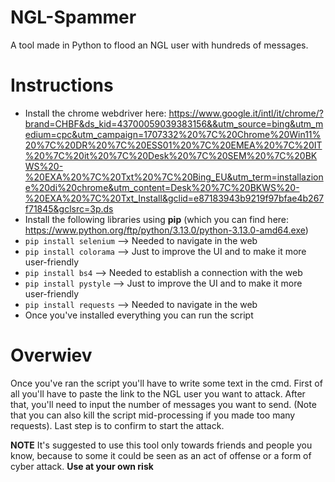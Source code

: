 # NGL-Spammer
A tool made in Python to flood an NGL user with hundreds of messages.
# Instructions
- Install the chrome webdriver here: https://www.google.it/intl/it/chrome/?brand=CHBF&ds_kid=43700059039383156&&utm_source=bing&utm_medium=cpc&utm_campaign=1707332%20%7C%20Chrome%20Win11%20%7C%20DR%20%7C%20ESS01%20%7C%20EMEA%20%7C%20IT%20%7C%20it%20%7C%20Desk%20%7C%20SEM%20%7C%20BKWS%20-%20EXA%20%7C%20Txt%20%7C%20Bing_EU&utm_term=installazione%20di%20chrome&utm_content=Desk%20%7C%20BKWS%20-%20EXA%20%7C%20Txt_Install&gclid=e87183943b9219f97bfae4b267f71845&gclsrc=3p.ds
- Install the following libraries using **pip** (which you can find here: https://www.python.org/ftp/python/3.13.0/python-3.13.0-amd64.exe)
- ```pip install selenium``` --> Needed to navigate in the web
- ```pip install colorama``` --> Just to improve the UI and to make it more user-friendly
- ```pip install bs4``` --> Needed to establish a connection with the web
- ```pip install pystyle``` --> Just to improve the UI and to make it more user-friendly
- ```pip install requests``` --> Needed to navigate in the web
- Once you've installed everything you can run the script
# Overwiev
Once you've ran the script you'll have to write some text in the cmd.
First of all you'll have to paste the link to the NGL user you want to attack. After that, you'll need to input the number of messages you want to send. (Note that you can also kill the script mid-processing if you made too many requests). Last step is to confirm to start the attack.

**NOTE** It's suggested to use this tool only towards friends and people you know, because to some it could be seen as an act of offense or a form of cyber attack. **Use at your own risk**
